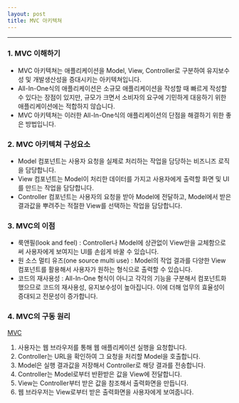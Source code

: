 ```yaml
---
layout: post
title: MVC 아키텍쳐
---
```

<hr>

### 1. MVC 이해하기

* MVC 아키텍쳐는 애플리케이션을 Model, View, Controller로 구분하여 유지보수성 및 개발생산성을 증대시키는 아키텍쳐입니다.
* All-In-One식의 애플리케이션은 소규모 애플리케이션을 작성할 때 빠르게 작성할 수 있다는 장점이 있지만, 규모가 크면서 소비자의 요구에 기민하게 대응하기 위한 애플리케이션에는 적합하지 않습니다.
* MVC 아키텍쳐는 이러한 All-In-One식의 애플리케이션의 단점을 해결하기 위한 좋은 방법입니다.

### 2. MVC 아키텍쳐 구성요소

* Model 컴포넌트는 사용자 요청을 실제로 처리하는 작업을 담당하는 비즈니즈 로직을 담당합니다.
* View 컴포넌트는 Model이 처리한 데이터를 가지고 사용자에게 출력할 화면 및 UI를 만드는 작업을 담당합니다.
* Controller 컴포넌트는 사용자의 요청을 받아 Model에 전달하고, Model에서 받은 결과값을 뿌려주는 적절한 View를 선택하는 작업을 담당합니다.

### 3. MVC의 이점

* 룩앤필(look and feel) : Controller나 Model에 상관없이 View만을 교체함으로써 사용자에게 보여지는 UI를 손쉽게 바꿀 수 있습니다.
* 원 소스 멀티 유즈(one source multi use) : Model의 작업 결과를 다양한 View 컴포넌트를 활용해서 사용자가 원하는 형식으로 출력할 수 있습니다.
* 코드의 재사용성 : All-In-One 형식이 아니고 각각의 기능을 구분해서 컴포넌트화 했으므로 코드의 재사용성, 유지보수성이 높아집니다. 이에 더해 업무의 효율성이 증대되고 전문성이 증가합니다.

### 4. MVC의 구동 원리

[MVC](http://cfile25.uf.tistory.com/image/211DBA4755AD06822AEDA8)
1. 사용자는 웹 브라우저를 통해 웹 애플리케이션 실행을 요청합니다.
2. Controller는 URL을 확인하여 그 요청을 처리할 Model을 호출합니다.
3. Model은 실행 결과값을 저장해서 Controller로 해당 결과를 전송합니다.
4. Controller는 Model로부터 반환받은 값을 View에 전달합니다.
5. View는 Controller부터 받은 값을 참조해서 출력화면을 만듭니다.
6. 웹 브라우저는 View로부터 받은 출력화면을 사용자에게 보여줍니다.
